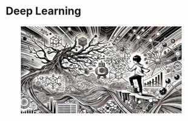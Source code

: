 # Deep Learning



<div align="left">

<figure><img src="../.gitbook/assets/image (1) (1) (1).png" alt="" width="563"><figcaption></figcaption></figure>

</div>

